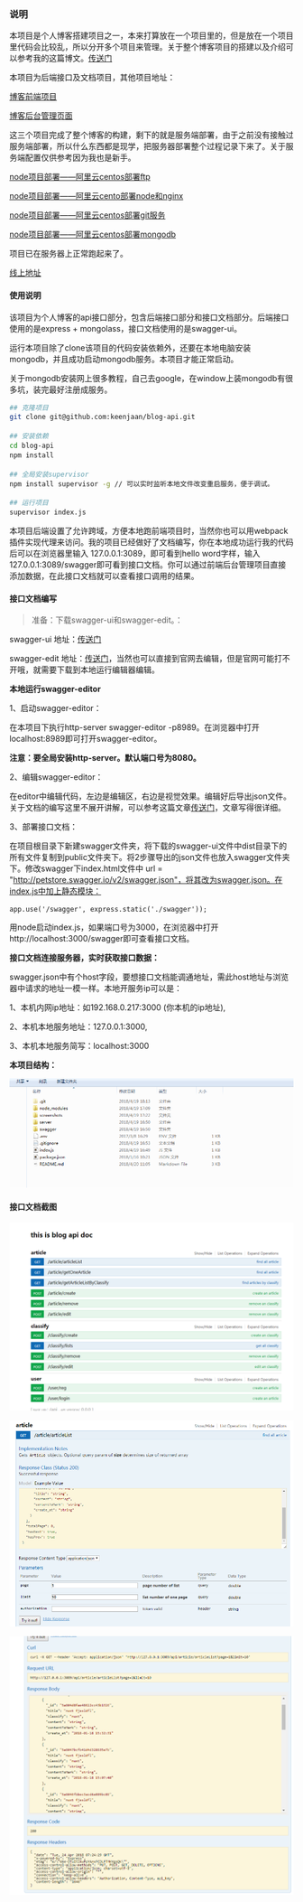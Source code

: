 ### 说明

本项目是个人博客搭建项目之一，本来打算放在一个项目里的，但是放在一个项目里代码会比较乱，所以分开多个项目来管理。关于整个博客项目的搭建以及介绍可以参考我的这篇博文。[传送门](https://juejin.im/post/5ae170e1f265da0b7527d0dc)



本项目为后端接口及文档项目，其他项目地址：

[博客前端项目](https://github.com/keenjaan/blog)

[博客后台管理页面](https://github.com/keenjaan/blog-admin)

这三个项目完成了整个博客的构建，剩下的就是服务端部署，由于之前没有接触过服务端部署，所以什么东西都是现学，把服务器部署整个过程记录下来了。关于服务端配置仅供参考因为我也是新手。

[node项目部署——阿里云centos部署ftp](https://www.jianshu.com/p/7258a75798c4)

[node项目部署——阿里云cento部署node和nginx](https://www.jianshu.com/p/7aad651bdbb4)

[node项目部署——阿里云centos部署git服务](https://www.jianshu.com/p/d7713fbd3e5d)

[node项目部署——阿里云centos部署mongodb](https://www.jianshu.com/p/b5fd46aaec43)

项目已在服务器上正常跑起来了。

[线上地址](http://www.keenjaan.cn/swagger/)

#### 使用说明

该项目为个人博客的api接口部分，包含后端接口部分和接口文档部分。后端接口使用的是express + mongolass，接口文档使用的是swagger-ui。

运行本项目除了clone该项目的代码安装依赖外，还要在本地电脑安装mongodb，并且成功启动mongodb服务。本项目才能正常启动。

关于mongodb安装网上很多教程，自己去google，在window上装mongodb有很多坑，装完最好注册成服务。

```bash
## 克隆项目
git clone git@github.com:keenjaan/blog-api.git

## 安装依赖
cd blog-api
npm install

## 全局安装supervisor
npm install supervisor -g // 可以实时监听本地文件改变重启服务，便于调试。

## 运行项目
supervisor index.js
```

本项目后端设置了允许跨域，方便本地跑前端项目时，当然你也可以用webpack插件实现代理来访问。我的项目已经做好了文档编写，你在本地成功运行我的代码后可以在浏览器里输入 127.0.0.1:3089，即可看到hello word字样，输入127.0.0.1:3089/swagger即可看到接口文档。你可以通过前端后台管理项目直接添加数据，在此接口文档就可以查看接口调用的结果。



#### 接口文档编写

> 准备：下载swagger-ui和swagger-edit。：

swagger-ui 地址：[传送门](https://github.com/swagger-api/swagger-ui)

swagger-edit 地址：[传送门](https://github.com/swagger-api/swagger-editor/releases/download/v2.10.4/swagger-editor.zip)，当然也可以直接到官网去编辑，但是官网可能打不开哦，就需要下载到本地运行编辑器编辑。



**本地运行swagger-editor**


1、启动swagger-editor：

在本项目下执行http-server swagger-editor -p8989。在浏览器中打开localhost:8989即可打开swagger-editor。

**注意：要全局安装http-server。默认端口号为8080。**



2、编辑swagger-editor：

在editor中编辑代码，左边是编辑区，右边是视觉效果。编辑好后导出json文件。关于文档的编写这里不展开讲解，可以参考这篇文章[传送门](https://zhuanlan.zhihu.com/p/21353795)，文章写得很详细。



3、部署接口文档：

在项目根目录下新建swagger文件夹，将下载的swagger-ui文件中dist目录下的所有文件复制到public文件夹下。将2步骤导出的json文件也放入swagger文件夹下。修改swagger下index.html文件中 url = "http://petstore.swagger.io/v2/swagger.json"，将其改为swagger.json。在index.js中加上静态模块：

```
app.use('/swagger', express.static('./swagger'));
```

用node启动index.js，如果端口号为3000，在浏览器中打开 http://localhost:3000/swagger即可查看接口文档。



**接口文档连接服务器，实时获取接口数据：**

swagger.json中有个host字段，要想接口文档能调通地址，需此host地址与浏览器中请求的地址一模一样。本地开服务ip可以是：

1、本机内网ip地址：如192.168.0.217:3000 (你本机的ip地址),

2、本机本地服务地址：127.0.0.1:3000,

3、本机本地服务简写：localhost:3000



**本项目结构：**

![图片](./screenshots/1.png)



#### 接口文档截图

![图片](./screenshots/2.png)

![图片](./screenshots/3.png)

![图片](./screenshots/4.png)